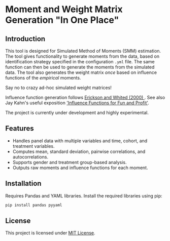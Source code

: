 # Moment and Weight Matrix Generation "In One Place"

## Introduction
This tool is designed for Simulated Method of Moments (SMM) estimation. The tool gives functionality to generate moments from the data, based on identification strategy specified in the configuration `.yml` file. The same function can then be used to generate the moments
from the simulated data. The tool also generates the weight matrix *once* based on influence functions of the *empirical* moments. 

Say no to crazy ad-hoc simulated weight matrices!

Influence function generation follows [Erickson and Whited (2000) ](https://www.jstor.org/stable/10.1086/317670). See also Jay Kahn's useful exposition ['Influence Functions for Fun and Profit'](https://j-kahn.com/files/influencefunctions.pdf). 

The project is currently under development and highly experimental.

## Features
- Handles panel data with multiple variables and time, cohort, and treatment variables.
- Computes mean, standard deviation, pairwise correlations, and autocorrelations.
- Supports gender and treatment group-based analysis.
- Outputs raw moments and influence functions for each moment. 

## Installation
Requires Pandas and YAML libraries. Install the required libraries using pip:

```bash
pip install pandas pyyaml
```


## License
This project is licensed under [MIT License](LICENSE).

